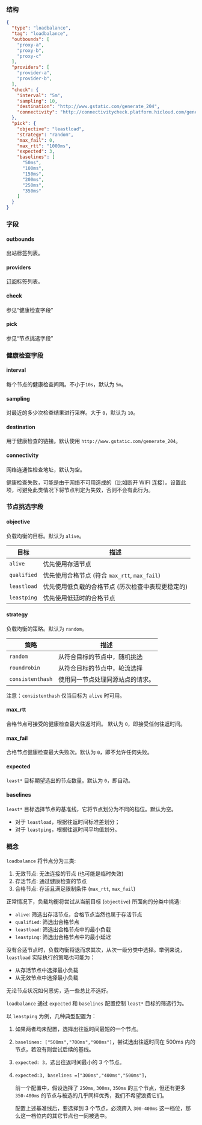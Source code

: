 ### 结构

```json
{
  "type": "loadbalance",
  "tag": "loadbalance",
  "outbounds": [
    "proxy-a",
    "proxy-b",
    "proxy-c"
  ],
  "providers": [
    "provider-a",
    "provider-b",
  ],
  "check": {
    "interval": "5m",
    "sampling": 10,
    "destination": "http://www.gstatic.com/generate_204",
    "connectivity": "http://connectivitycheck.platform.hicloud.com/generate_204"
  },
  "pick": {
    "objective": "leastload",
    "strategy": "random",
    "max_fail": 0,
    "max_rtt": "1000ms",
    "expected": 3,
    "baselines": [
      "50ms",
      "100ms",
      "150ms",
      "200ms",
      "250ms",
      "350ms"
    ]
  }
}
```

### 字段

#### outbounds

出站标签列表。

#### providers

[订阅](/zh/configuration/provider)标签列表。

#### check

参见“健康检查字段”

#### pick

参见“节点挑选字段”

### 健康检查字段

#### interval

每个节点的健康检查间隔。不小于`10s`，默认为 `5m`。

#### sampling

对最近的多少次检查结果进行采样。大于 `0`，默认为 `10`。

#### destination

用于健康检查的链接。默认使用 `http://www.gstatic.com/generate_204`。

#### connectivity

网络连通性检查地址，默认为空。

健康检查失败，可能是由于网络不可用造成的（比如断开 WIFI 连接）。设置此项，可避免此类情况下将节点判定为失效，否则不会有此行为。

### 节点挑选字段

#### objective

负载均衡的目标。默认为 `alive`。

| 目标        | 描述                                              |
| ----------- | ------------------------------------------------- |
| `alive`     | 优先使用存活节点                                  |
| `qualified` | 优先使用合格节点 (符合 `max_rtt`, `max_fail`)     |
| `leastload` | 优先使用低负载的合格节点 (历次检查中表现更稳定的) |
| `leastping` | 优先使用低延时的合格节点                          |

#### strategy

负载均衡的策略。默认为 `random`。

| 策略             | 描述                             |
| ---------------- | -------------------------------- |
| `random`         | 从符合目标的节点中，随机挑选     |
| `roundrobin`     | 从符合目标的节点中，轮流选择     |
| `consistenthash` | 使用同一节点处理同源站点的请求。 |

注意：`consistenthash` 仅当目标为 `alive` 时可用。

#### max_rtt

合格节点可接受的健康检查最大往返时间。 默认为 `0`，即接受任何往返时间。

#### max_fail

合格节点健康检查最大失败次。默认为 `0`，即不允许任何失败。

#### expected

`least*` 目标期望选出的节点数量。默认为 `0`，即自动。

#### baselines

`least*` 目标选择节点的基准线，它将节点划分为不同的档位。默认为空。

- 对于 `leastload`，根据往返时间标准差划分；
- 对于 `leastping`，根据往返时间平均值划分。

### 概念

`loadbalance` 将节点分为三类:

1. 无效节点: 无法连接的节点 (也可能是临时失效)
2. 存活节点: 通过健康检查的节点
3. 合格节点: 存活且满足限制条件 (`max_rtt`, `max_fail`)

正常情况下，负载均衡将尝试从当前目标 (`objective`) 所面向的分类中挑选:

- `alive`: 筛选出存活节点，合格节点当然也属于存活节点
- `qualified`: 筛选出合格节点
- `leastload`: 筛选出合格节点中的最小负载
- `leastping`: 筛选出合格节点中的最小延迟

没有合适节点时，负载均衡将退而求其次，从次一级分类中选择。举例来说，`leastload` 实际执行的策略也可能为：

- 从存活节点中选择最小负载
- 从无效节点中选择最小负载

无论节点状况如何恶劣，选一些总比不选好。

`loadbalance` 通过 `expected` 和 `baselines` 配置控制 `least*` 目标的筛选行为。

以 `leastping` 为例，几种典型配置为：

1. 如果两者均未配置，选择出往返时间最短的一个节点。

1. `baselines: ["500ms","700ms","900ms"]`，尝试选出往返时间在 500ms 内的节点，若没有则尝试后续的基线。

1. `expected: 3`，选出往返时间最小的 3 个节点。

1. `expected:3, baselines =["300ms","400ms","500ms"]`，

    前一个配置中，假设选择了 `250ms`, `300ms`, `350ms` 的三个节点，但还有更多 `350-400ms` 的节点与被选的几乎同样优秀，我们不希望浪费它们。

    配置上述基准线后，要选择到 3 个节点，必须跨入 `300-400ms` 这一档位，那么这一档位内的其它节点也一同被选中。